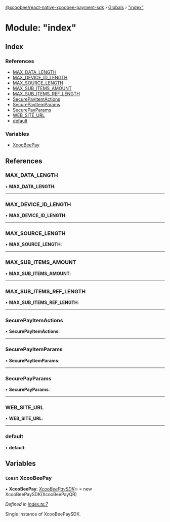[@xcoobee/react-native-xcoobee-payment-sdk](../README.md) › [Globals](../globals.md) › ["index"](_index_.md)

# Module: "index"

## Index

### References

* [MAX_DATA_LENGTH](_index_.md#max_data_length)
* [MAX_DEVICE_ID_LENGTH](_index_.md#max_device_id_length)
* [MAX_SOURCE_LENGTH](_index_.md#max_source_length)
* [MAX_SUB_ITEMS_AMOUNT](_index_.md#max_sub_items_amount)
* [MAX_SUB_ITEMS_REF_LENGTH](_index_.md#max_sub_items_ref_length)
* [SecurePayItemActions](_index_.md#securepayitemactions)
* [SecurePayItemParams](_index_.md#securepayitemparams)
* [SecurePayParams](_index_.md#securepayparams)
* [WEB_SITE_URL](_index_.md#web_site_url)
* [default](_index_.md#default)

### Variables

* [XcooBeePay](_index_.md#const-xcoobeepay)

## References

###  MAX_DATA_LENGTH

• **MAX_DATA_LENGTH**:

___

###  MAX_DEVICE_ID_LENGTH

• **MAX_DEVICE_ID_LENGTH**:

___

###  MAX_SOURCE_LENGTH

• **MAX_SOURCE_LENGTH**:

___

###  MAX_SUB_ITEMS_AMOUNT

• **MAX_SUB_ITEMS_AMOUNT**:

___

###  MAX_SUB_ITEMS_REF_LENGTH

• **MAX_SUB_ITEMS_REF_LENGTH**:

___

###  SecurePayItemActions

• **SecurePayItemActions**:

___

###  SecurePayItemParams

• **SecurePayItemParams**:

___

###  SecurePayParams

• **SecurePayParams**:

___

###  WEB_SITE_URL

• **WEB_SITE_URL**:

___

###  default

• **default**:

## Variables

### `Const` XcooBeePay

• **XcooBeePay**: *[XcooBeePaySDK](../classes/_xcoobeepay_.xcoobeepaysdk.md)‹›* = new XcooBeePaySDK(XcooBeePayQR)

*Defined in [index.ts:7](https://github.com/XcooBee/payment-sdk-react-native/blob/212c279/src/index.ts#L7)*

Single instance of XcooBeePaySDK.

